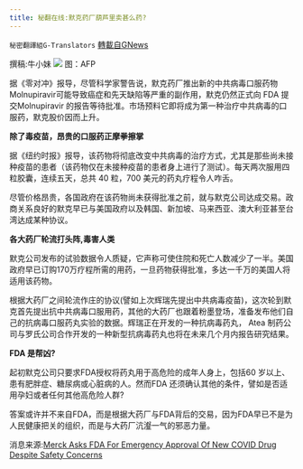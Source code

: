 ```yaml
---
title: 秘翻在线:默克药厂葫芦里卖甚么药?
---
```

`秘密翻譯組G-Translators` [轉載自GNews](https://gnews.org/zh-hans/1587231/)

撰稿:牛小妹
![](https://assets.gnews.org/wp-content/uploads/2021/10/p-1.jpg)
图：AFP

据《零对冲》报导，尽管科学家警告说，默克药厂推出新的中共病毒口服药物Molnupiravir可能导致癌症和先天缺陷等严重的副作用，默克仍然正式向 FDA 提交Molnupiravir 的报告等待批准。市场预料它即将成为第一种治疗中共病毒的口服药，默克股价因而上升。

**除了毒疫苗，昂贵的口服药正摩拳擦掌**

据《纽约时报》报导，该药物将彻底改变中共病毒的治疗方式，尤其是那些尚未接种疫苗的患者（该药物仅在未接种疫苗的患者身上进行了测试）。每天两次服用四粒胶囊，连续五天，总共 40 粒，700 美元的药丸疗程令人咋舌。

尽管价格昂贵，各国政府在该药物尚未获得批准之前，就与默克公司达成交易。政商关系良好的默克早已与美国政府以及韩国、新加坡、马来西亚、澳大利亚甚至台湾达成某种协议。

**各大药厂轮流打头阵,毒害人类**

默克公司发布的试验数据令人质疑，它声称可使住院和死亡人数减少了一半。美国政府早已订购170万疗程所需的用药，一旦药物获得批准，多达一千万的美国人将适用该药物。

根据大药厂之间轮流作庄的协议(譬如上次辉瑞先提出中共病毒疫苗)，这次轮到默克首先提出抗中共病毒口服用药，其他的大药厂也跟着粉墨登场，准备发布他们自己的抗病毒口服药丸实验的数据。辉瑞正在开发的一种抗病毒药丸， Atea 制药公司与罗氏公司合作开发的一种新型抗病毒药丸也将在未来几个月内报告研究结果。

**FDA 是帮凶?**

起初默克公司只要求FDA授权将药丸用于高危险的成年人身上，包括60 岁以上、患有肥胖症、糖尿病或心脏病的人。然而FDA 还须确认其他的条件，譬如是否适用孕妇或者任何其他高危险人群?

答案或许并不来自FDA，而是根据大药厂与FDA背后的交易，因为FDA早已不是为人民健康把关的组织，而是与大药厂沆瀣一气的邪恶力量。

消息来源:[Merck Asks FDA For Emergency Approval Of New COVID Drug Despite Safety Concerns](http://Merck%20Asks%20FDA%20For%20Emergency%20Approval%20Of%20New%20COVID%20Drug%20Despite%20Safety%20Concerns)
